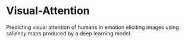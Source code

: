 # Visual-Attention
Predicting visual attention of humans in emotion eliciting images using saliency maps produced by a deep learning model.
